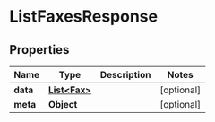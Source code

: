 

# ListFaxesResponse

## Properties

Name | Type | Description | Notes
------------ | ------------- | ------------- | -------------
**data** | [**List&lt;Fax&gt;**](Fax.md) |  |  [optional]
**meta** | **Object** |  |  [optional]



